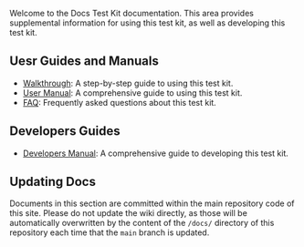 Welcome to the Docs Test Kit documentation. This area provides supplemental information for using this test kit, as well as developing this test kit.

## Uesr Guides and Manuals
* [Walkthrough](Walkthrough): A step-by-step guide to using this test kit.
* [User Manual](Users-Manual): A comprehensive guide to using this test kit.
* [FAQ](FAQ.md): Frequently asked questions about this test kit.

## 

## Developers Guides
* [Developers Manual](Developers-Manual): A comprehensive guide to developing this test kit.

## Updating Docs
Documents in this section are committed within the
main repository code of this site.  Please do not update the
wiki directly, as those will be automatically overwritten by the
content of the `/docs/` directory of this repository each time
that the `main` branch is updated.